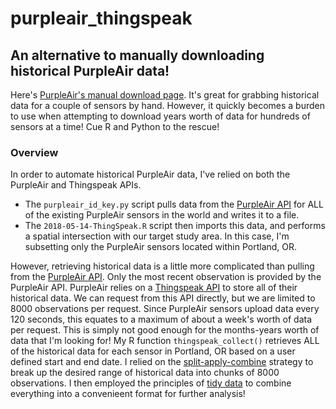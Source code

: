 # purpleair_thingspeak

## An alternative to manually downloading historical PurpleAir data!

Here's [PurpleAir's manual download page](purpleair.com/sensorlist). It's great for grabbing historical data for a couple of sensors by hand. However, it quickly becomes a burden to use when attempting to download years worth of data for hundreds of sensors at a time! Cue R and Python to the rescue!

### Overview

In order to automate historical PurpleAir data, I've relied on both the PurpleAir and Thingspeak APIs.

* The `purpleair_id_key.py` script pulls data from the [PurpleAir API](purpleair.com/json) for ALL of the existing PurpleAir sensors in the world and writes it to a file.
* The `2018-05-14-ThingSpeak.R` script then imports this data, and performs a spatial intersection with our target study area. In this case, I'm subsetting only the PurpleAir sensors located within Portland, OR.

However, retrieving historical data is a little more complicated than pulling from the [PurpleAir API](purpleair.com/json). Only the most recent observation is provided by the PurpleAir API.
PurpleAir relies on a [Thingspeak API](https://thingspeak.com/) to store all of their historical data. We can request from this API directly, but we are limited to 8000 observations per request.
Since PurpleAir sensors upload data every 120 seconds, this equates to a maximum of about a week's worth of data per request. This is simply not good enough for the months-years worth of data that I'm looking for! 
My R function `thingspeak_collect()` retrieves ALL of the historical data for each sensor in Portland, OR based on a user defined start and end date. 
I relied on the [split-apply-combine](https://www.jstatsoft.org/article/view/v040i01) strategy to break up the desired range of historical data into chunks of 8000 observations. 
I then employed the principles of [tidy data](https://vita.had.co.nz/papers/tidy-data.pdf) to combine everything into a convenieent format for further analysis!



